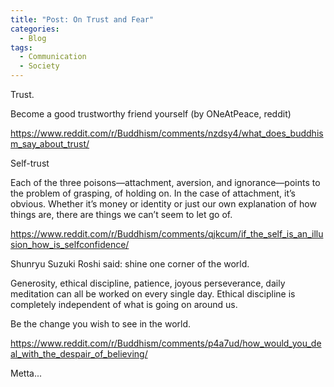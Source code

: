 ```yaml
---
title: "Post: On Trust and Fear"
categories:
  - Blog
tags:
  - Communication
  - Society 
---
```

Trust. 

Become a good trustworthy friend yourself (by ONeAtPeace, reddit) 

https://www.reddit.com/r/Buddhism/comments/nzdsy4/what_does_buddhism_say_about_trust/


Self-trust 

Each of the three poisons—attachment, aversion, and ignorance—points to the problem of grasping, of holding on. In the case of attachment, it’s obvious. Whether it’s money or identity or just our own explanation of how things are, there are things we can’t seem to let go of.

https://www.reddit.com/r/Buddhism/comments/qjkcum/if_the_self_is_an_illusion_how_is_selfconfidence/



Shunryu Suzuki Roshi said: shine one corner of the world.


Generosity, ethical discipline, patience, joyous perseverance, daily meditation can all be worked on every single day. Ethical discipline is completely independent of what is going on around us.

Be the change you wish to see in the world. 

https://www.reddit.com/r/Buddhism/comments/p4a7ud/how_would_you_deal_with_the_despair_of_believing/ 



Metta... 